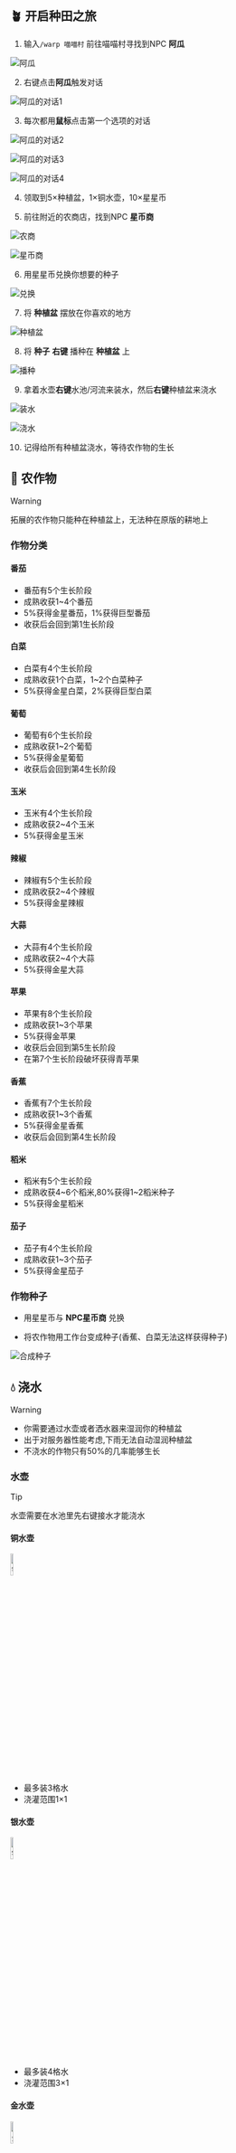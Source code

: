 ## 🪴 开启种田之旅

1. 输入`/warp 喵喵村` 前往喵喵村寻找到NPC **阿瓜**

![阿瓜](pics/farm/agua.png)

2. 右键点击**阿瓜**触发对话

![阿瓜的对话1](pics/farm/chat1.png)

3. 每次都用**鼠标**点击第一个选项的对话

![阿瓜的对话2](pics/farm/chat2.png)

![阿瓜的对话3](pics/farm/chat3.png)

![阿瓜的对话4](pics/farm/chat4.png)

4. 领取到5×种植盆，1×铜水壶，10×星星币

5. 前往附近的农商店，找到NPC **星币商**

![农商](pics/farm/nongshang.png)

![星币商](pics/farm/xingbishang.png)

6. 用星星币兑换你想要的种子

![兑换](pics/farm/duihuan.png)

7. 将 **种植盆** 摆放在你喜欢的地方

![种植盆](pics/farm/zhongzhipeng.png)

8. 将 **种子** **右键** 播种在 **种植盆** 上

![播种](pics/farm/bozhong.png)

9. 拿着水壶**右键**水池/河流来装水，然后**右键**种植盆来浇水

![装水](pics/farm/zhuangshui.png)

![浇水](pics/farm/jiaoshui.png)

10. 记得给所有种植盆浇水，等待农作物的生长

## 🍆 农作物

> [!warning]
> 拓展的农作物只能种在种植盆上，无法种在原版的耕地上

### 作物分类

<!-- tabs:start -->

#### **番茄**

+ 番茄有5个生长阶段
+ 成熟收获1~4个番茄
+ 5%获得金星番茄，1%获得巨型番茄
+ 收获后会回到第1生长阶段

#### **白菜**

+ 白菜有4个生长阶段
+ 成熟收获1个白菜，1~2个白菜种子
+ 5%获得金星白菜，2%获得巨型白菜

#### **葡萄**

+ 葡萄有6个生长阶段
+ 成熟收获1~2个葡萄
+ 5%获得金星葡萄
+ 收获后会回到第4生长阶段

#### **玉米**

+ 玉米有4个生长阶段
+ 成熟收获2~4个玉米
+ 5%获得金星玉米

#### **辣椒**

+ 辣椒有5个生长阶段
+ 成熟收获2~4个辣椒
+ 5%获得金星辣椒

#### **大蒜**

+ 大蒜有4个生长阶段
+ 成熟收获2~4个大蒜
+ 5%获得金星大蒜

#### **苹果**

+ 苹果有8个生长阶段
+ 成熟收获1~3个苹果
+ 5%获得金苹果
+ 收获后会回到第5生长阶段
+ 在第7个生长阶段破坏获得青苹果

#### **香蕉**

+ 香蕉有7个生长阶段
+ 成熟收获1~3个香蕉
+ 5%获得金星香蕉
+ 收获后会回到第4生长阶段

#### **稻米**

+ 稻米有5个生长阶段
+ 成熟收获4\~6个稻米,80%获得1\~2稻米种子
+ 5%获得金星稻米

#### **茄子**

+ 茄子有4个生长阶段
+ 成熟收获1\~3个茄子
+ 5%获得金星茄子

<!-- tabs:end -->

### 作物种子

+ 用星星币与 **NPC星币商** 兑换

+ 将农作物用工作台变成种子(香蕉、白菜无法这样获得种子)

![合成种子](pics/farm/zhongzi.png)

## 💧 浇水

> [!warning]
> + 你需要通过水壶或者洒水器来湿润你的种植盆
> + 出于对服务器性能考虑,下雨无法自动湿润种植盆
> + 不浇水的作物只有50%的几率能够生长

### 水壶

> [!tip]
> 水壶需要在水池里先右键接水才能浇水

<!-- tabs:start -->

#### **铜水壶**

<img src="pics/farm/copper.png" style="width:10%" alt="铜水壶"/>

+ 最多装3格水
+ 浇灌范围1×1

#### **银水壶**

<img src="pics/farm/yin.png" style="width:10%" alt="银水壶"/>

+ 最多装4格水
+ 浇灌范围3×1

#### **金水壶**

<img src="pics/farm/jin.png" style="width:10%" alt="金水壶"/>

+ 最多装5格水
+ 浇灌范围3×3

#### **铱金水壶**

<img src="pics/farm/yijin.png" style="width:10%" alt="铱金水壶"/>

+ 最多装6格水
+ 浇灌范围5×3

<!-- tabs:end -->

### 洒水器

>[!tip]
> 洒水器在游戏里每天7:00会自动浇灌一次  
> 洒水器也需要用水壶浇水进去

<!-- tabs:start -->

#### **洒水器**

<img src="pics/farm/sprinkler_1_item.png" style="width:10%" alt="洒水器"/>

+ 最多装5格水
+ 浇灌范围5×5

#### **优质洒水器**

<img src="pics/farm/sprinkler_2_item.png" style="width:10%" alt="优质洒水器"/>

+ 最多装7格水
+ 浇灌范围7×7

#### **高端洒水器**

<img src="pics/farm/sprinkler_3_item.png" style="width:10%" alt="高端洒水器"/>

+ 最多装9格水
+ 浇灌范围9×9

<!-- tabs:end -->

![给洒水器浇水](pics/farm/jiaoshui2.png "给洒水器浇水")

![洒水器工作](pics/farm/work.png "洒水器自动工作")

## 🧪 肥料

>[!tip]
> 肥料需要在播种前就在种植盆里使用  
> 可以手里拿着肥料探测器右键种植盆来查看肥料剩余次数

### 加速肥料

+ 有概率一次生长2个阶段

<!-- tabs:start -->

#### **普通加速肥料**

<img src="pics/farm/speed_1.png" style="width:10%" alt="普通加速肥料"/>

+ 10%概率生效
+ 最多使用14次

#### **高级加速肥料**

<img src="pics/farm/speed_2.png" style="width:10%" alt="高级加速肥料"/>

+ 20%概率生效
+ 最多使用14次

#### **超级加速肥料**

<img src="pics/farm/speed_3.png" style="width:10%" alt="超级加速肥料"/>

+ 30%概率生效
+ 最多使用14次

<!-- tabs:end -->

### 保湿肥料

+ 有概率生长过后不消耗水分

<!-- tabs:start -->

#### **普通保湿肥料**

<img src="pics/farm/retaining_1.png" style="width:10%" alt="普通保湿肥料"/>

+ 10%概率生效
+ 最多使用28次

#### **高级保湿肥料**

<img src="pics/farm/retaining_2.png" style="width:10%" alt="高级保湿肥料"/>

+ 20%概率生效
+ 最多使用28次

#### **超级保湿肥料**

<img src="pics/farm/retaining_3.png" style="width:10%" alt="超级保湿肥料"/>

+ 30%概率生效
+ 最多使用28次

<!-- tabs:end -->

### 品质肥料

+ 增加收货金星作物的几率

<!-- tabs:start -->

#### **基础品质肥料**

<img src="pics/farm/quality_1.png" style="width:10%" alt="基础品质肥料"/>

+ 收货金星作物的几率提升至10%
+ 最多使用28次

#### **高级品质肥料**

<img src="pics/farm/quality_2.png" style="width:10%" alt="高级品质肥料"/>

+ 收货金星作物的几率提升至15%
+ 最多使用28次

#### **超级品质肥料**

<img src="pics/farm/quality_3.png" style="width:10%" alt="超级品质肥料"/>

+ 收货金星作物的几率提升至20%
+ 最多使用28次

<!-- tabs:end -->

### 增产肥料

+ 增加收获时获得的农作物数量

<!-- tabs:start -->

#### **普通增产肥料**

<img src="pics/farm/quantity_1.png" style="width:10%" alt="普通增产肥料"/>

+ 50%几率额外收货1个作物
+ 最多使用14次

#### **高级增产肥料**

<img src="pics/farm/quantity_2.png" style="width:10%" alt="高级增产肥料"/>

+ 50%几率额外收货2个作物
+ 最多使用14次

#### **超级增产肥料**

<img src="pics/farm/quantity_3.png" style="width:10%" alt="超级增产肥料"/>

+ 80%几率额外收货2个作物
+ 最多使用14次

<!-- tabs:end -->

### 巨大化魔药

+ 更高概率获得巨大化农作物

<!-- tabs:start -->

#### **普通巨大化魔药**

<img src="pics/farm/gigantic_1.png" style="width:10%" alt="普通巨大化魔药"/>

+ 增加2%生成巨型作物的几率
+ 最多使用14次

#### **高级巨大化魔药**

<img src="pics/farm/gigantic_2.png" style="width:10%" alt="高级巨大化魔药"/>

+ 增加4%生成巨型作物的几率
+ 最多使用14次

#### **超级巨大化魔药**

<img src="pics/farm/gigantic_3.png" style="width:10%" alt="超级巨大化魔药"/>

+ 增加8%生成巨型作物的几率
+ 最多使用14次

<!-- tabs:end -->

### 肥料探测仪

<img src="pics/farm/soil_surveyor.png" style="width:10%" alt="肥料探测仪"/>

+ 右键农作物或种植盆，若有肥料则会悬浮显示肥料类型与剩余使用次数

![使用肥料探测仪](pics/farm/tance.png)



## 🎃 乌鸦与稻草人

### 乌鸦
乌鸦(只是动画效果)有0.5%的几率生成，会吃掉农作物

![乌鸦](pics/farm/wuya.png)

### 稻草人

你可以放置稻草人来驱赶乌鸦，稻草人可以保护当前区块的农作物

可以按`F3+G`查看区块范围

![区块](pics/farm/qukuai.png)

## 💰 出售作物

你可以在 **农商店** 里右键NPC **农商** 出售作物

出售物品的步骤可以查看每日商店里的出售物品

![农商](pics/farm/nongshang1.png)

![出售作物](pics/farm/chushou.png)

